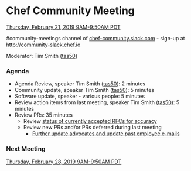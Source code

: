 # Chef Community Meeting

[Thursday, February 21, 2019 9AM-9:50AM PDT](http://everytimezone.com/#2019-02-21,240,cn3)

\#community-meetings channel of [chef-community.slack.com](http://chef-community.slack.com) - sign-up at <http://community-slack.chef.io>

Moderator: Tim Smith ([tas50](https://www.github.com/tas50/))

### Agenda
* Agenda Review, speaker Tim Smith ([tas50](https://www.github.com/tas50/)): 2 minutes
* Community update, speaker Tim Smith ([tas50](https://www.github.com/tas50/)): 5 minutes
* Software update, speaker - various people: 5 minutes
* Review action items from last meeting, speaker Tim Smith ([tas50](https://www.github.com/tas50/)): 5 minutes
* Review PRs:  35 minutes
  * Review [status of currently accepted RFCs for accuracy](https://chef.github.io/chef-rfc/)
  * Review new PRs and/or PRs deferred during last meeting
    * [Further update advocates and update past employee e-mails](https://github.com/chef/chef-rfc/pull/330)

### Next Meeting

[Thursday, February 28, 2019 9AM-9:50AM PDT](http://everytimezone.com/#2019-02-28,240,cn3)
